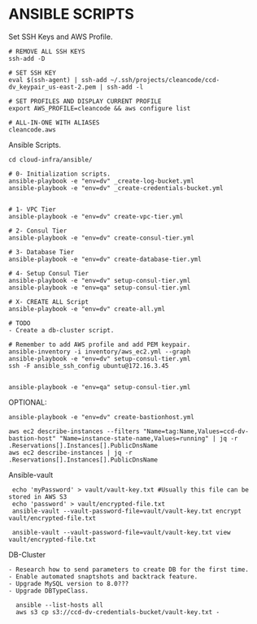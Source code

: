 # ANSIBLE SCRIPTS

Set SSH Keys and AWS Profile.

    # REMOVE ALL SSH KEYS
    ssh-add -D

    # SET SSH KEY 
    eval $(ssh-agent) | ssh-add ~/.ssh/projects/cleancode/ccd-dv_keypair_us-east-2.pem | ssh-add -l
    
    # SET PROFILES AND DISPLAY CURRENT PROFILE
    export AWS_PROFILE=cleancode && aws configure list

    # ALL-IN-ONE WITH ALIASES
    cleancode.aws


Ansible Scripts.

    cd cloud-infra/ansible/
    
    # 0- Initialization scripts.
    ansible-playbook -e "env=dv" _create-log-bucket.yml
    ansible-playbook -e "env=dv" _create-credentials-bucket.yml
        
        
    # 1- VPC Tier
    ansible-playbook -e "env=dv" create-vpc-tier.yml
    
    # 2- Consul Tier
    ansible-playbook -e "env=dv" create-consul-tier.yml
    
    # 3- Database Tier
    ansible-playbook -e "env=dv" create-database-tier.yml
    
    # 4- Setup Consul Tier
    ansible-playbook -e "env=dv" setup-consul-tier.yml
    ansible-playbook -e "env=qa" setup-consul-tier.yml
        
    # X- CREATE ALL Script
    ansible-playbook -e "env=dv" create-all.yml        
        
    # TODO
    - Create a db-cluster script.
    
    # Remember to add AWS profile and add PEM keypair.
    ansible-inventory -i inventory/aws_ec2.yml --graph
    ansible-playbook -e "env=dv" setup-consul-tier.yml
    ssh -F ansible_ssh_config ubuntu@172.16.3.45
    
    
    ansible-playbook -e "env=qa" setup-consul-tier.yml

OPTIONAL:

    ansible-playbook -e "env=dv" create-bastionhost.yml
    
    aws ec2 describe-instances --filters "Name=tag:Name,Values=ccd-dv-bastion-host" "Name=instance-state-name,Values=running" | jq -r .Reservations[].Instances[].PublicDnsName
    aws ec2 describe-instances | jq -r .Reservations[].Instances[].PublicDnsName
    
 Ansible-vault  
 
     echo 'myPassword' > vault/vault-key.txt #Usually this file can be stored in AWS S3
     echo 'password' > vault/encrypted-file.txt 
     ansible-vault --vault-password-file=vault/vault-key.txt encrypt vault/encrypted-file.txt 
     
     ansible-vault --vault-password-file=vault/vault-key.txt view vault/encrypted-file.txt 
     
     
 DB-Cluster
 
    - Research how to send parameters to create DB for the first time.
    - Enable automated snaptshots and backtrack feature.
    - Upgrade MySQL version to 8.0???
    - Upgrade DBTypeClass.
    
      ansible --list-hosts all
      aws s3 cp s3://ccd-dv-credentials-bucket/vault-key.txt -